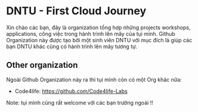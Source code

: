# DNTU - First Cloud Journey
Xin chào các bạn, đây là organization tổng hợp những projects workshops, applications, công việc trong hành trình lên mây của tụi mình. Github Organization này được tạo bởi một sinh viên DNTU với mục đích là giúp các bạn DNTU khác cũng có hành trình lên mây tương tự.

## Other organization
Ngoài Github Organization này ra thì tụi mình còn có một Org khác nữa:

- Code4life: https://github.com/Code4life-Labs

Note: tụi mình cũng rất welcome với các bạn trường ngoài !!
